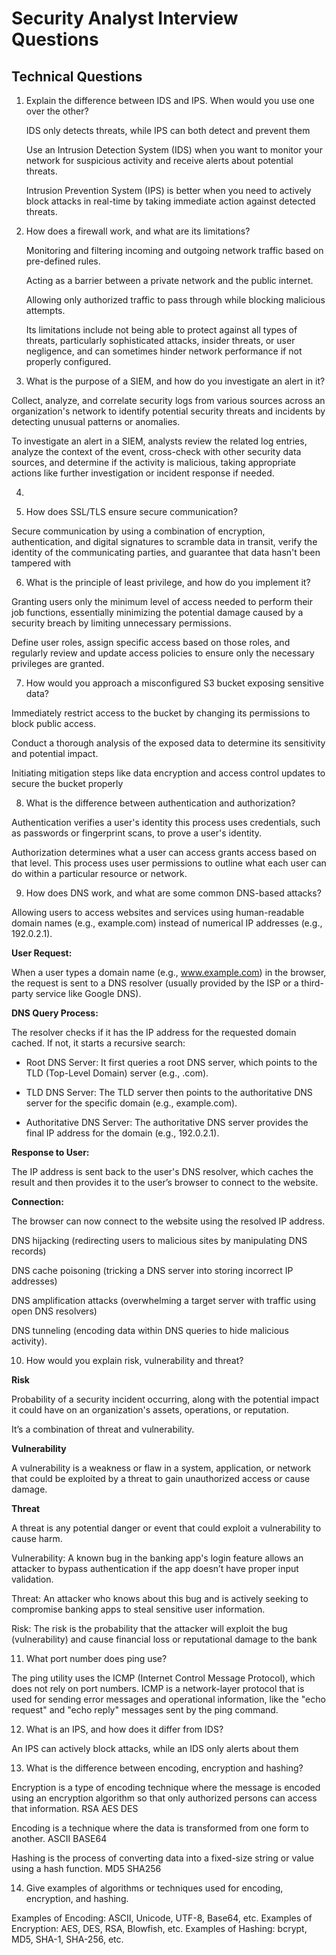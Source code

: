 # Security Analyst Interview Questions

## Technical Questions

1. Explain the difference between IDS and IPS. When would you use one over the other?

	IDS only detects threats, while IPS can both detect and prevent them

	Use an Intrusion Detection System (IDS) when you want to monitor your network for suspicious activity and receive alerts about potential threats.

	Intrusion Prevention System (IPS) is better when you need to actively block attacks in real-time by taking immediate action against detected threats.

2. How does a firewall work, and what are its limitations?

	Monitoring and filtering incoming and outgoing network traffic based on pre-defined rules.

	Acting as a barrier between a private network and the public internet.

	Allowing only authorized traffic to pass through while blocking malicious attempts.

	Its limitations include not being able to protect against all types of threats, particularly sophisticated attacks, insider threats, or user negligence, and can sometimes hinder network performance if not properly configured.

3. What is the purpose of a SIEM, and how do you investigate an alert in it?

Collect, analyze, and correlate security logs from various sources across an organization's network to identify potential security threats and incidents by detecting unusual patterns or anomalies.

To investigate an alert in a SIEM, analysts review the related log entries, analyze the context of the event, cross-check with other security data sources, and determine if the activity is malicious, taking appropriate actions like further investigation or incident response if needed. 

4. 


5. How does SSL/TLS ensure secure communication?

Secure communication by using a combination of encryption, authentication, and digital signatures to scramble data in transit, verify the identity of the communicating parties, and guarantee that data hasn't been tampered with

6. What is the principle of least privilege, and how do you implement it?

Granting users only the minimum level of access needed to perform their job functions, essentially minimizing the potential damage caused by a security breach by limiting unnecessary permissions.

Define user roles, assign specific access based on those roles, and regularly review and update access policies to ensure only the necessary privileges are granted.


7. How would you approach a misconfigured S3 bucket exposing sensitive data?

Immediately restrict access to the bucket by changing its permissions to block public access.

Conduct a thorough analysis of the exposed data to determine its sensitivity and potential impact.

Initiating mitigation steps like data encryption and access control updates to secure the bucket properly

8. What is the difference between authentication and authorization?

Authentication verifies a user's identity this process uses credentials, such as passwords or fingerprint scans, to prove a user's identity.

Authorization determines what a user can access grants access based on that level. This process uses user permissions to outline what each user can do within a particular resource or network.

9. How does DNS work, and what are some common DNS-based attacks?

Allowing users to access websites and services using human-readable domain names (e.g., example.com) instead of numerical IP addresses (e.g., 192.0.2.1).

**User Request:**

When a user types a domain name (e.g., www.example.com) in the browser, the request is sent to a DNS resolver (usually provided by the ISP or a third-party service like Google DNS).

**DNS Query Process:**

The resolver checks if it has the IP address for the requested domain cached. If not, it starts a recursive search:

 * Root DNS Server: It first queries a root DNS server, which points to the TLD (Top-Level Domain) server (e.g., .com).
 
 * TLD DNS Server: The TLD server then points to the authoritative DNS server for the specific domain (e.g., example.com).

 * Authoritative DNS Server: The authoritative DNS server provides the final IP address for the domain (e.g., 192.0.2.1).

**Response to User:**

The IP address is sent back to the user's DNS resolver, which caches the result and then provides it to the user’s browser to connect to the website.

**Connection:**

The browser can now connect to the website using the resolved IP address.

 DNS hijacking (redirecting users to malicious sites by manipulating DNS records) 

 DNS cache poisoning (tricking a DNS server into storing incorrect IP addresses)

 DNS amplification attacks (overwhelming a target server with traffic using open DNS resolvers)

 DNS tunneling (encoding data within DNS queries to hide malicious activity). 

10. How would you explain risk, vulnerability and threat?

**Risk**

Probability of a security incident occurring, along with the potential impact it could have on an organization's assets, operations, or reputation.

It’s a combination of threat and vulnerability.

**Vulnerability**

A vulnerability is a weakness or flaw in a system, application, or network that could be exploited by a threat to gain unauthorized access or cause damage.

**Threat**

A threat is any potential danger or event that could exploit a vulnerability to cause harm.

Vulnerability: A known bug in the banking app's login feature allows an attacker to bypass authentication if the app doesn’t have proper input validation.

Threat: An attacker who knows about this bug and is actively seeking to compromise banking apps to steal sensitive user information.

Risk: The risk is the probability that the attacker will exploit the bug (vulnerability) and cause financial loss or reputational damage to the bank

11. What port number does ping use?

The ping utility uses the ICMP (Internet Control Message Protocol), which does not rely on port numbers. ICMP is a network-layer protocol that is used for sending error messages and operational information, like the "echo request" and "echo reply" messages sent by the ping command.

12. What is an IPS, and how does it differ from IDS?

An IPS can actively block attacks, while an IDS only alerts about them

13. What is the difference between encoding, encryption and hashing?

Encryption is a type of encoding technique where the message is encoded using an encryption algorithm so that only authorized persons can access that information. RSA AES DES 

Encoding is a technique where the data is transformed from one form to another. ASCII BASE64

Hashing is the process of converting data into a fixed-size string or value using a hash function. MD5 SHA256

14. Give examples of algorithms or techniques used for encoding, encryption, and hashing.

Examples of Encoding: ASCII, Unicode, UTF-8, Base64, etc.
Examples of Encryption: AES, DES, RSA, Blowfish, etc.
Examples of Hashing: bcrypt, MD5, SHA-1, SHA-256, etc.